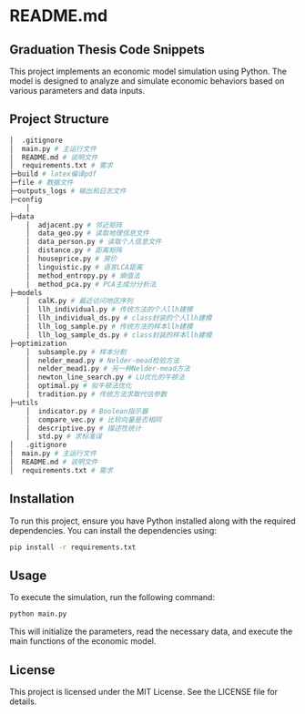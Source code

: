 # README.md

## Graduation Thesis Code Snippets

This project implements an economic model simulation using Python. The model is designed to analyze and simulate economic behaviors based on various parameters and data inputs.

## Project Structure

```bash
│  .gitignore
│  main.py # 主运行文件
│  README.md # 说明文件
│  requirements.txt # 需求
├─build # latex编译pdf
├─file # 数据文件
├─outputs_logs # 输出和日志文件
├─config
    │  
├─data
    │  adjacent.py # 邻近矩阵
    │  data_geo.py # 读取地理信息文件
    │  data_person.py # 读取个人信息文件
    │  distance.py # 距离矩阵
    │  houseprice.py # 房价
    │  linguistic.py # 语言LCA距离
    │  method_entropy.py # 熵值法
    │  method_pca.py # PCA主成分分析法
├─models
    │  calK.py # 最近访问地区序列
    │  llh_individual.py # 传统方法的个人llh建模
    │  llh_individual_ds.py # class封装的个人llh建模
    │  llh_log_sample.py # 传统方法的样本llh建模
    │  llh_log_sample_ds.py # class封装的样本llh建模
├─optimization
    │  subsample.py # 样本分割
    │  nelder_mead.py # Nelder-mead检验方法
    │  nelder_mead1.py # 另一种Nelder-mead方法
    │  newton_line_search.py # LU优化的牛顿法
    │  optimal.py # 拟牛顿法优化
    │  tradition.py # 传统方法求取代估参数
├─utils
    │  indicator.py # Boolean指示器
    │  compare_vec.py # 比较向量是否相同
    │  descriptive.py # 描述性统计
    │  std.py # 求标准误
│   .gitignore
│  main.py # 主运行文件
│  README.md # 说明文件
│  requirements.txt # 需求
```

## Installation

To run this project, ensure you have Python installed along with the required dependencies. You can install the dependencies using:

```bash
pip install -r requirements.txt
```

## Usage

To execute the simulation, run the following command:

```bash
python main.py
```

This will initialize the parameters, read the necessary data, and execute the main functions of the economic model.

## License

This project is licensed under the MIT License. See the LICENSE file for details.
